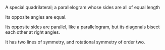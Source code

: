 A special quadrilateral; a parallelogram whose sides are all of equal
length

Its opposite angles are equal.

Its opposite sides are parallel, like a parallelogram, but its diagonals
bisect each other at right angles.

It has two lines of symmetry, and rotational symmetry of order two.
